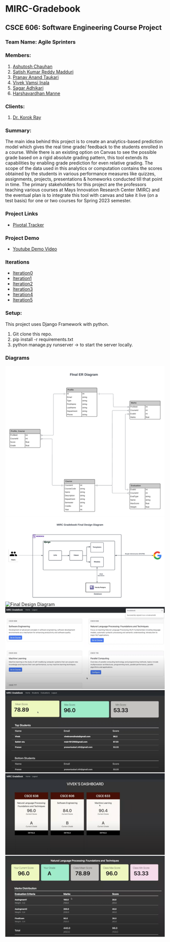 # MIRC-Gradebook
## CSCE 606: Software Engineering Course Project

### Team Name: Agile Sprinters

### Members: 
1.  [Ashutosh Chauhan](mailto:ashutosh@tamu.edu)
2.	[Satish Kumar Reddy Madduri](mailto:satish_reddy@tamu.edu) 
3.	[Pranav Anand Taukari](mailto:pranav.taukari@tamu.edu)  
4.	[Vivek Vamsi Inala](mailto:vivekvamsi@tamu.edu)
6.	[Sagar Adhikari](mailto:sagar0073@tamu.edu) 
7.	[Harshavardhan Manne](mailto:harshavardhan_manne@tamu.edu)

### Clients:
1. [Dr. Korok Ray](mailto:korok@tamu.edu)

### Summary: 

The main idea behind this project is to create an analytics-based prediction model which gives the real time grade/ feedback to the students enrolled in a course. While there is an existing option on Canvas to see the possible grade based on a rigid absolute grading pattern, this tool extends its capabilities by enabling grade prediction for even relative grading. The scope of the data used in this analytics or computation contains the scores obtained by the students in various performance measures like quizzes, assignments, projects, presentations & homeworks conducted till that point in time. The primary stakeholders for this project are the professors teaching various courses at Mays Innovation Research Center (MIRC) and the eventual plan is to integrate this tool with canvas and take it live (on a test basis) for one or two courses for Spring 2023 semester.

### Project Links
* [Pivotal Tracker](https://www.pivotaltracker.com/n/projects/2598982)

### Project Demo
* [Youtube Demo Video](https://youtu.be/S1DYfxZa5-4)

### Iterations
* [Iteration0](https://github.com/satish-reddy-tamu/MIRC-Gradebook/blob/main/documentation/Fall2022/i0.tar)
* [Iteration1](https://github.com/satish-reddy-tamu/MIRC-Gradebook/blob/main/documentation/Fall2022/i1.tar)
* [Iteration2](https://github.com/satish-reddy-tamu/MIRC-Gradebook/blob/main/documentation/Fall2022/i2.tar)
* [Iteration3](https://github.com/satish-reddy-tamu/MIRC-Gradebook/blob/main/documentation/Fall2022/i3.tar)
* [Iteration4](https://github.com/satish-reddy-tamu/MIRC-Gradebook/blob/main/documentation/Fall2022/i4.tar)
* [Iteration5](https://github.com/satish-reddy-tamu/MIRC-Gradebook/blob/main/documentation/Fall2022/i5.tar)

### Setup:
This project uses Django Framework with python.
1. Git clone this repo.
2. pip install -r requirements.txt
3. python manage.py runserver -> to start the server locally.

### Diagrams
![Final Er Diagram](documentation/diagrams/final_ER_diagram.png)
![Final Design Diagram](documentation/diagrams/final_design_diagram.png)
![Final Design Diagram](documentation/diagrams/home.png)
![Final Design Diagram](documentation/diagrams/prof_home.png)
![Final Design Diagram](documentation/diagrams/prof_course.png)
![Final Design Diagram](documentation/diagrams/student_home.png)
![Final Design Diagram](documentation/diagrams/student_course.png)

